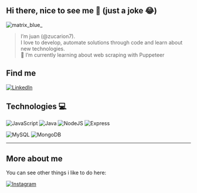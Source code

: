 ## Hi there, nice to see me 👋 (just a joke 😂)

![matrix_blue_](https://github.com/user-attachments/assets/35cc65ad-78a6-463d-9167-83a5877dc626)

> I’m juan (@zucarion7). <br>
I love to develop, automate solutions through code and learn about new technologies. <br>
🌱 I’m currently learning about web scraping with Puppeteer

<!--
    Portafolio...
-->

## Find me

[![LinkedIn](https://img.shields.io/badge/linkedin-%230077B5.svg?style=for-the-badge&logo=linkedin&logoColor=white)](https://www.linkedin.com/in/zucarion7/)

## Technologies 💻

![JavaScript](https://img.shields.io/badge/javascript-%23323330.svg?style=for-the-badge&logo=javascript&logoColor=%23F7DF1E)
![Java](https://img.shields.io/badge/java-%23ED8B00.svg?style=for-the-badge&logo=openjdk&logoColor=white)
![NodeJS](https://img.shields.io/badge/node.js-6DA55F?style=for-the-badge&logo=node.js&logoColor=white)
![Express](https://img.shields.io/badge/express.js-%23404d59.svg?style=for-the-badge&logo=express&logoColor=%2361DAFB)
<!--![Socket.io](https://img.shields.io/badge/Socket.io-black?style=for-the-badge&logo=socket.io&badgeColor=010101)-->
![MySQL](https://img.shields.io/badge/mysql-4479A1.svg?style=for-the-badge&logo=mysql&logoColor=white)
![MongoDB](https://img.shields.io/badge/MongoDB-%234ea94b.svg?style=for-the-badge&logo=mongodb&logoColor=white)


<hr>

## More about me

You can see other things i like to do here:

[![Instagram](https://img.shields.io/badge/Instagram-%23E4405F.svg?style=for-the-badge&logo=Instagram&logoColor=white)](https://www.instagram.com/zucarion7/)

